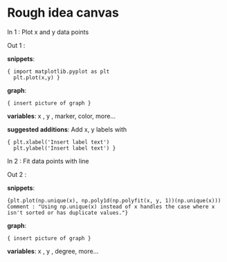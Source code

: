 # Rough idea canvas

In 1 : Plot x and y data points

Out 1 : 

**snippets**: 

    { import matplotlib.pyplot as plt
      plt.plot(x,y) }

**graph**:

    { insert picture of graph }
                
**variables**: x , y , marker, color, more...

**suggested additions**: Add x, y labels with 

    { plt.xlabel('Insert label text')                                               
      plt.ylabel('Insert label text') }
                                                
In 2 : Fit data points with line

Out 2 :

**snippets**: 

    {plt.plot(np.unique(x), np.poly1d(np.polyfit(x, y, 1))(np.unique(x))) Comment : "Using np.unique(x) instead of x handles the case where x isn't sorted or has duplicate values."}
    
**graph**: 

    { insert picture of graph }

**variables**: x , y , degree, more...


